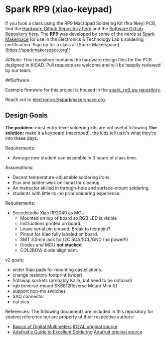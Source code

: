# Spark RP9 (xiao-keypad)
If you took a class using the RP9 Macropad Soldering Kit (fka 9key) PCB, find the [Hardware Github Repository here](https://github.com/sparkmakerspace/spark_rp9) and the [Software Github Repository here](https://github.com/SparkMakerspace/spark_rp9_sw).
The **RP9** was developed by some of the nerds at [Spark Makerpace](https://sparkmakerspace.org) for use in the Electronics & Technology Lab's soldering certification. Sign up for a class at [Spark Makerspace](https://sparkmakerspace.org]!

##Note:
This repository contains the hardware design files for the PCB designed in KiCAD. Pull requests are welcome and will be happily reviewed by our team.

##Software

Example firmware for this project is housed in the [spark_rp9_sw repository](https://github.com/SparkMakerspace/spark_rp9_sw).

Reach out to [electronics@sparkmakerspace.org](mailto:electronics@sparkmakerspace.org).

## Design Goals

**The problem:** most entry-level soldering kits are not useful following
**The solution:** make it a keyboard (macropad). the kids tell us it's what they're into these days.



Requirements:
* Average new student can assemble in 3 hours of class time.

Assumptions:
* Decent temperature-adjustable soldering irons.
* Flux and solder-wick on-hand for cleanup.
* An instructor skilled in through-hole and surface-mount soldering.
* students with little-to-no prior soldering experience.

Requirements:
* Seeedstudio Xiao RP2040 as MCU
  * Mounted on top of board so RGB LED is visible
  * Instructions printed on board.
  * Leave serial pin unused. Break to testpoint?
  * Pinout for Xiao fully labeled on board.
  * SMT 3.5mm jack for I2C SDA/SCL/GND (no power!!)
  * Diodes and MCU **not stacked**.
  * COL2ROW diode alignment.
  
v2 goals:
* wider Xiao pads for mounting castellations.
* change resistory footprint (wider)
* hotswap sockets (probably Kailh, but need to be optional)
* rgb (reverse-mount SK6812Reverse Mount Mini-E)
* support non-mx switches
* SAO connector
* cat pics.

References:
The following documents are included in this repository for student reference but are property of their respective authors:
* [Basics of Digital Multimeters](/basics-of-digital-multimeters.pdf) [IDEAL original source](https://www.idealind.com/content/dam/electrical/assets/TestMeasurement/Multimeters/basics-of-digital-multimeters.pdf)
* [Adafruit's Guide to Excellent Soldering](/adafruit-guide-excellent-soldering.pdf) [Adafruit original source](https://cdn-learn.adafruit.com/downloads/pdf/adafruit-guide-excellent-soldering.pdf)
